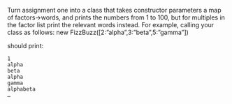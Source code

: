 Turn assignment one into a class that takes constructor parameters a map of factors->words, and prints the numbers from 1 to 100, but for multiples in the factor list print the relevant words instead.  For example, calling your class as follows:
 	new FizzBuzz([2:”alpha”,3:”beta”,5:”gamma”])

should print:

	1
	alpha
	beta
	alpha
	gamma
	alphabeta
	…
